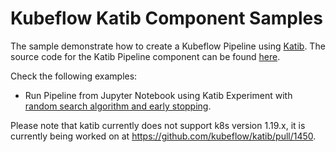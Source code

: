 # Kubeflow Katib Component Samples

The sample demonstrate how to create a Kubeflow Pipeline using
[Katib](https://github.com/kubeflow/katib).
The source code for the Katib Pipeline component can be found
[here](https://github.com/kubeflow/pipelines/blob/master/components/kubeflow/katib-launcher/src/launch_experiment.py).

Check the following examples:

- Run Pipeline from Jupyter Notebook using Katib Experiment with
  [random search algorithm and early stopping](early-stopping.ipynb).

Please note that katib currently does not support k8s version 1.19.x,
it is currently being worked on at https://github.com/kubeflow/katib/pull/1450.

